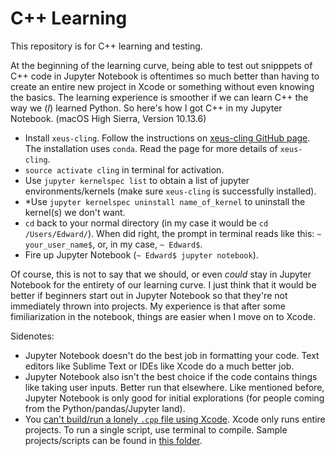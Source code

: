 # C++ Learning

This repository is for C++ learning and testing.

At the beginning of the learning curve, being able to test out snipppets of C++ code in Jupyter Notebook is oftentimes so much better than having to create an entire new project in Xcode or something without even knowing the basics. The learning experience is smoother if we can learn C++ the way we (*I*) learned Python. So here's how I got C++ in my Jupyter Notebook. (macOS High Sierra, Version 10.13.6)

- Install `xeus-cling`. Follow the instructions on [xeus-cling GitHub page](https://github.com/QuantStack/xeus-cling). The installation uses `conda`. Read the page for more details of `xeus-cling`.
- `source activate cling` in terminal for activation.
- Use `jupyter kernelspec list` to obtain a list of jupyter environments/kernels (make sure `xeus-cling` is successfully installed).
- *Use `jupyter kernelspec uninstall name_of_kernel` to uninstall the kernel(s) we don't want.
- `cd` back to your normal directory (in my case it would be `cd /Users/Edward/`). When did right, the prompt in terminal reads like this: `~ your_user_name$`, or, in my case, `~ Edward$`.
- Fire up Jupyter Notebook (`~ Edward$ jupyter notebook`).

Of course, this is not to say that we should, or even _could_ stay in Jupyter Notebook for the entirety of our learning curve. I just think that it would be better if beginners start out in Jupyter Notebook so that they're not immediately thrown into projects. My experience is that after some fimiliarization in the notebook, things are easier when I move on to Xcode.

Sidenotes:
- Jupyter Notebook doesn't do the best job in formatting your code. Text editors like Sublime Text or IDEs like Xcode do a much better job.
- Jupyter Notebook also isn't the best choice if the code contains things like taking user inputs. Better run that elsewhere. Like mentioned before, Jupyter Notebook is only good for initial explorations (for people coming from the Python/pandas/Jupyter land).
- You [can't build/run a lonely `.cpp` file using Xcode](https://stackoverflow.com/questions/33523814/how-to-run-a-cpp-file-by-xcode-without-adding-it-to-a-project). Xcode only runs entire projects. To run a single script, use terminal to compile. Sample projects/scripts can be found in [this folder](https://github.com/Yuanqi-Hong/cpp/tree/master/Xcode_projects).
